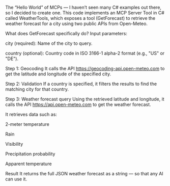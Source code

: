 The “Hello World” of MCPs — I haven’t seen many C# examples out there, so I decided to create one.
This code implements an MCP Server Tool in C# called WeatherTools, which exposes a tool (GetForecast) to retrieve the weather forecast for a city using two public APIs from Open-Meteo.

What does GetForecast specifically do?
Input parameters:

city (required): Name of the city to query.

country (optional): Country code in ISO 3166-1 alpha-2 format (e.g., "US" or "DE").

Step 1: Geocoding
It calls the API https://geocoding-api.open-meteo.com to get the latitude and longitude of the specified city.

Step 2: Validation
If a country is specified, it filters the results to find the matching city for that country.

Step 3: Weather forecast query
Using the retrieved latitude and longitude, it calls the API https://api.open-meteo.com to get the weather forecast.

It retrieves data such as:

2-meter temperature

Rain

Visibility

Precipitation probability

Apparent temperature

Result
It returns the full JSON weather forecast as a string — so that any AI can use it.
